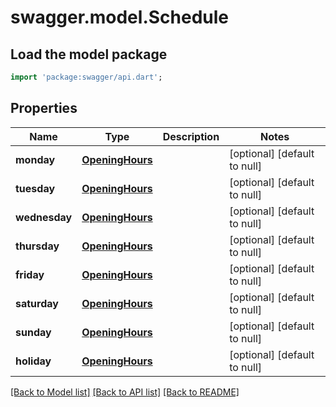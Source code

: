 # swagger.model.Schedule

## Load the model package
```dart
import 'package:swagger/api.dart';
```

## Properties
Name | Type | Description | Notes
------------ | ------------- | ------------- | -------------
**monday** | [**OpeningHours**](OpeningHours.md) |  | [optional] [default to null]
**tuesday** | [**OpeningHours**](OpeningHours.md) |  | [optional] [default to null]
**wednesday** | [**OpeningHours**](OpeningHours.md) |  | [optional] [default to null]
**thursday** | [**OpeningHours**](OpeningHours.md) |  | [optional] [default to null]
**friday** | [**OpeningHours**](OpeningHours.md) |  | [optional] [default to null]
**saturday** | [**OpeningHours**](OpeningHours.md) |  | [optional] [default to null]
**sunday** | [**OpeningHours**](OpeningHours.md) |  | [optional] [default to null]
**holiday** | [**OpeningHours**](OpeningHours.md) |  | [optional] [default to null]

[[Back to Model list]](../README.md#documentation-for-models) [[Back to API list]](../README.md#documentation-for-api-endpoints) [[Back to README]](../README.md)


